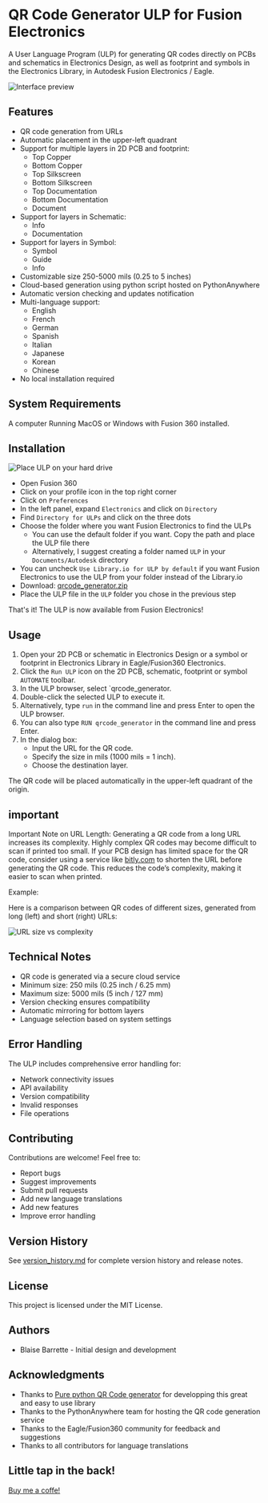 # QR Code Generator ULP for Fusion Electronics

A User Language Program (ULP) for generating QR codes directly on PCBs and schematics in Electronics Design, as well as footprint and symbols in the Electronics Library, in Autodesk Fusion Electronics / Eagle.

![Interface preview](https://github.com/blaisebarrette/QRCode-ULP-for-Fusion-electronics/blob/main/Media/Interface_preview.jpg)

## Features

- QR code generation from URLs
- Automatic placement in the upper-left quadrant
- Support for multiple layers in 2D PCB and footprint:
  - Top Copper
  - Bottom Copper
  - Top Silkscreen
  - Bottom Silkscreen
  - Top Documentation
  - Bottom Documentation
  - Document
- Support for layers in Schematic:
  - Info
  - Documentation
- Support for layers in Symbol:
  - Symbol
  - Guide
  - Info
- Customizable size 250-5000 mils (0.25 to 5 inches)
- Cloud-based generation using python script hosted on PythonAnywhere
- Automatic version checking and updates notification
- Multi-language support:
  - English
  - French
  - German
  - Spanish
  - Italian
  - Japanese
  - Korean
  - Chinese
- No local installation required

## System Requirements

A computer Running MacOS or Windows with Fusion 360 installed.

## Installation

![Place ULP on your hard drive](https://github.com/blaisebarrette/QRCode-ULP-for-Fusion-electronics/blob/main/Media/Install_ULP.png)

- Open Fusion 360
- Click on your profile icon in the top right corner
- Click on `Preferences`
- In the left panel, expand `Electronics` and click on `Directory`
- Find `Directory for ULPs` and click on the three dots
- Choose the folder where you want Fusion Electronics to find the ULPs
  - You can use the default folder if you want. Copy the path and place the ULP file there
  - Alternatively, I suggest creating a folder named `ULP` in your `Documents/Autodesk` directory
- You can uncheck `Use Library.io for ULP by default` if you want Fusion Electronics to use the ULP from your folder instead of the Library.io
- Download: [qrcode_generator.zip](https://github.com/blaisebarrette/QR-Code-generator-ULP-for-Fusion-electronic/releases/download/V1.1.0/qrcode_generator.zip)
- Place the ULP file in the `ULP` folder you chose in the previous step

That's it! The ULP is now available from Fusion Electronics!

## Usage

1. Open your 2D PCB or schematic in Electronics Design or a symbol or footprint in Electronics Library in Eagle/Fusion360 Electronics.
2. Click the `Run ULP` icon on the 2D PCB, schematic, footprint or symbol `AUTOMATE` toolbar.
3. In the ULP browser, select `qrcode_generator.
4. Double-click the selected ULP to execute it.
5. Alternatively, type `run` in the command line and press Enter to open the ULP browser.
6. You can also type `RUN qrcode_generator` in the command line and press Enter.
7. In the dialog box:
   - Input the URL for the QR code.
   - Specify the size in mils (1000 mils = 1 inch).
   - Choose the destination layer.

The QR code will be placed automatically in the upper-left quadrant of the origin.

## important

Important Note on URL Length:
Generating a QR code from a long URL increases its complexity. Highly complex QR codes may become difficult to scan if printed too small. If your PCB design has limited space for the QR code, consider using a service like <a href="http://bitly.com" target="_blank">bitly.com</a> to shorten the URL before generating the QR code. This reduces the code’s complexity, making it easier to scan when printed.

Example:

Here is a comparison between QR codes of different sizes, generated from long (left) and short (right) URLs:

![URL size vs complexity](<https://github.com/blaisebarrette/QRCode-ULP-for-Fusion-electronics/blob/main/Media/URL_size_vs_complexity.png>)

## Technical Notes

- QR code is generated via a secure cloud service
- Minimum size: 250 mils (0.25 inch / 6.25 mm)
- Maximum size: 5000 mils (5 inch / 127 mm)
- Version checking ensures compatibility
- Automatic mirroring for bottom layers
- Language selection based on system settings

## Error Handling

The ULP includes comprehensive error handling for:
- Network connectivity issues
- API availability
- Version compatibility
- Invalid responses
- File operations

## Contributing

Contributions are welcome! Feel free to:
- Report bugs
- Suggest improvements
- Submit pull requests
- Add new language translations
- Add new features
- Improve error handling

## Version History

See [version_history.md](version_history.md) for complete version history and release notes.

## License

This project is licensed under the MIT License.

## Authors

- Blaise Barrette - Initial design and development

## Acknowledgments

- Thanks to <a href="https://github.com/lincolnloop/python-qrcode/tree/main">Pure python QR Code generator</a> for developping this great and easy to use library
- Thanks to the PythonAnywhere team for hosting the QR code generation service
- Thanks to the Eagle/Fusion360 community for feedback and suggestions
- Thanks to all contributors for language translations

## Little tap in the back!
<a href="https://buymeacoffee.com/blaisebarrette" target="_blank">Buy me a coffe!</a>

